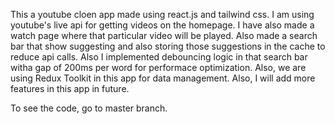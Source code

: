 This a youtube cloen app made using react.js and tailwind css. I am using youtube's live api for getting videos on the homepage. I have also made a watch page where that particular video will be played. Also made a search bar that show suggesting and also storing those suggestions in the cache to reduce api calls. Also I implemented debouncing logic in that search bar witha gap of 200ms per word for performace optimization. Also, we are using Redux Toolkit in this app for data management. Also, I will add more features in this app in future.

To see the code, go to master branch.
